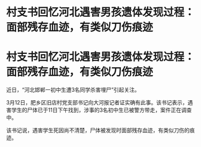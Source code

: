 # 村支书回忆河北遇害男孩遗体发现过程：面部残存血迹，有类似刀伤痕迹

# 村支书回忆河北遇害男孩遗体发现过程：面部残存血迹，有类似刀伤痕迹

近日，“河北邯郸一初中生遭3名同学杀害埋尸”引起关注。

3月12日，肥乡区旧店村党支部书记向大河报记者证实确有此事。该书记表示，遇害学生的尸体已于11日下午找到，涉事的3名初中生已被警方带走，案件正在调查中。

该书记说，遇害学生死因尚不清楚，尸体被发现时面部残存血迹，有类似刀伤的痕迹。

